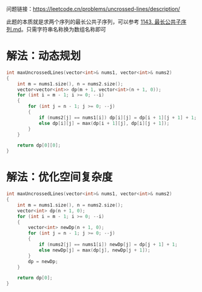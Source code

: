 问题链接：https://leetcode.cn/problems/uncrossed-lines/description/

此题的本质就是求两个序列的最长公共子序列，可以参考 [1143. 最长公共子序列.md](https://github.com/SakuraMayAi/LintCode/blob/main/Dynamic%20Programming/1143.%20%E6%9C%80%E9%95%BF%E5%85%AC%E5%85%B1%E5%AD%90%E5%BA%8F%E5%88%97.md)。只需字符串名称换为数组名称即可

# 解法：动态规划

```cpp
int maxUncrossedLines(vector<int>& nums1, vector<int>& nums2)
{
    int m = nums1.size(), n = nums2.size();
    vector<vector<int>> dp(m + 1, vector<int>(n + 1, 0));
    for (int i = m - 1; i >= 0; --i)
    {
        for (int j = n - 1; j >= 0; --j)
        {
            if (nums2[j] == nums1[i]) dp[i][j] = dp[i + 1][j + 1] + 1;
            else dp[i][j] = max(dp[i + 1][j], dp[i][j + 1]);
        }
    }

    return dp[0][0];
}
```

# 解法：优化空间复杂度

```cpp
int maxUncrossedLines(vector<int>& nums1, vector<int>& nums2)
{
    int m = nums1.size(), n = nums2.size();
    vector<int> dp(n + 1, 0);
    for (int i = m - 1; i >= 0; --i)
    {
        vector<int> newDp(n + 1, 0);
        for (int j = n - 1; j >= 0; --j)
        {
            if (nums2[j] == nums1[i]) newDp[j] = dp[j + 1] + 1;
            else newDp[j] = max(dp[j], newDp[j + 1]);
        }
        dp = newDp;
    }

    return dp[0];
}
```

